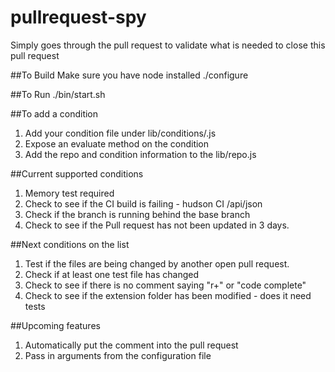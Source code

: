 pullrequest-spy
===============

Simply goes through the pull request to validate what is needed to close this pull request

##To Build
Make sure you have node installed
./configure

##To Run
./bin/start.sh

##To add a condition
1. Add your condition file under lib/conditions/<name>.js
2. Expose an evaluate method on the condition
3. Add the repo and condition information to the lib/repo.js


##Current supported conditions
1. Memory test required
2. Check to see if the CI build is failing - hudson CI <server-ur>/api/json
3. Check if the branch is running behind the base branch
4. Check to see if the Pull request has not been updated in 3 days.

##Next conditions on the list
1. Test if the files are being changed by another open pull request.
2. Check if at least one test file has changed
5. Check to see if there is no comment saying "r+" or "code complete"
6. Check to see if the extension folder has been modified - does it need tests

##Upcoming features
1. Automatically put the comment into the pull request
2. Pass in arguments from the configuration file

